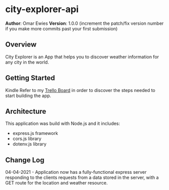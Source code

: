 # city-explorer-api


**Author**: Omar Ewies
**Version**: 1.0.0 (increment the patch/fix version number if you make more commits past your first submission)

## Overview
City Explorer is an App that helps you to discover weather information for any city in the world.



## Getting Started

Kindle Refer to my [Trello Board](https://trello.com/b/Fqr1XltQ/city-app) in order to discover the steps needed to start building the app.

## Architecture

This application was build with Node.js and it includes:

* express.js framework
* cors.js library
* dotenv.js library

## Change Log


04-04-2021  - Application now has a fully-functional express server responding to the clients requests from a data stored in the server, with a GET route for the location and weather resource.

